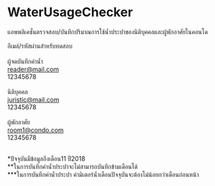 # WaterUsageChecker

แอพพลิเคชั่นตรวจสอบ/บันทึกปริมาณการใช้น้ำประปาของนิติบุคคลและผู้พักอาศัยในคอนโด

อีเมล์/รหัสผ่านสำหรับทดสอบ </br></br>
ผู้จดบันทึกค่าน้ำ </br>
reader@mail.com </br>
12345678 </br></br>
นิติบุคคล </br>
juristic@mail.com </br>
12345678 </br></br>
ผู้พักอาศัย </br>
room1@condo.com </br>
12345678 </br></br>

*ปัจจุบันมีข้อมูลถึงเดือน11 ปี2018 </br>
**ในการบันทึกค่าน้ำประปาจะไม่สามารถบันทึกข้ามเดือนได้ </br>
***ในการบันทึกค่าน้ำประปา ค่ามิเตอร์น้ำเดือนปัจจุบันจะต้องไม่น้อยกว่าเดือนก่อนหน้า
